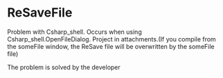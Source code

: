 # ReSaveFile



Problem with Csharp_shell. Occurs when using 
Csharp_shell.OpenFileDialog. 
Project in attachments.(If you compile 
from the someFile window, the ReSave file will
 be overwritten by the someFile file)

The problem is solved by the developer  
